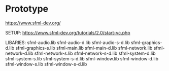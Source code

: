 # Prototype

https://www.sfml-dev.org/

SETUP:
https://www.sfml-dev.org/tutorials/2.0/start-vc.php

LIBARIES:
sfml-audio.lib
sfml-audio-d.lib
sfml-audio-s-d.lib
sfml-graphics-d.lib
sfml-graphics-s.lib
sfml-main.lib
sfml-main-d.lib
sfml-network.lib
sfml-network-d.lib
sfml-network-s.lib
sfml-network-s-d.lib
sfml-system-d.lib
sfml-system-s.lib
sfml-system-s-d.lib
sfml-window.lib
sfml-window-d.lib
sfml-window-s.lib
sfml-window-s-d.lib
